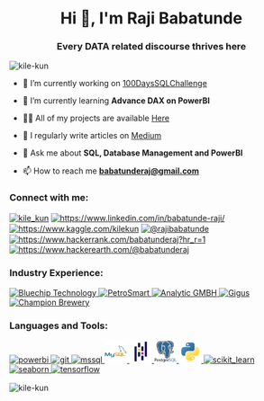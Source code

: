 <h1 align="center">Hi 👋, I'm Raji Babatunde</h1>
<h3 align="center">Every DATA related discourse thrives here</h3>

<p align="left"> <img src="https://komarev.com/ghpvc/?username=kile-kun&label=Profile%20views&color=0e75b6&style=flat" alt="kile-kun" /> </p>

- 🔭 I’m currently working on [100DaysSQLChallenge](https://github.com/Kile-kun/My100DaysSQLChallenge)

- 🌱 I’m currently learning **Advance DAX on PowerBI**

- 👨‍💻 All of my projects are available [Here](https://github.com/Kile-kun?tab=repositories)

- 📝 I regularly write articles on [Medium](https://medium.com/@rajibabatunde)

- 💬 Ask me about **SQL, Database Management and PowerBI**

- 📫 How to reach me **babatunderaj@gmail.com**

<h3 align="left">Connect with me:</h3>
<p align="left">
<a href="https://twitter.com/kile_kun" target="blank"><img align="center" src="https://raw.githubusercontent.com/rahuldkjain/github-profile-readme-generator/master/src/images/icons/Social/twitter.svg" alt="kile_kun" height="30" width="40" /></a>
<a href="https://linkedin.com/in/https://www.linkedin.com/in/babatunde-raji/" target="blank"><img align="center" src="https://raw.githubusercontent.com/rahuldkjain/github-profile-readme-generator/master/src/images/icons/Social/linked-in-alt.svg" alt="https://www.linkedin.com/in/babatunde-raji/" height="30" width="40" /></a>
<a href="https://kaggle.com/https://www.kaggle.com/kilekun" target="blank"><img align="center" src="https://raw.githubusercontent.com/rahuldkjain/github-profile-readme-generator/master/src/images/icons/Social/kaggle.svg" alt="https://www.kaggle.com/kilekun" height="30" width="40" /></a>
<a href="https://medium.com/@rajibabatunde" target="blank"><img align="center" src="https://raw.githubusercontent.com/rahuldkjain/github-profile-readme-generator/master/src/images/icons/Social/medium.svg" alt="@rajibabatunde" height="30" width="40" /></a>
<a href="https://www.hackerrank.com/https://www.hackerrank.com/babatunderaj?hr_r=1" target="blank"><img align="center" src="https://raw.githubusercontent.com/rahuldkjain/github-profile-readme-generator/master/src/images/icons/Social/hackerrank.svg" alt="https://www.hackerrank.com/babatunderaj?hr_r=1" height="30" width="40" /></a>
<a href="https://www.hackerearth.com/https://www.hackerearth.com/@babatunderaj" target="blank"><img align="center" src="https://raw.githubusercontent.com/rahuldkjain/github-profile-readme-generator/master/src/images/icons/Social/hackerearth.svg" alt="https://www.hackerearth.com/@babatunderaj" height="30" width="40" /></a>
</p>

<h3 align="left">Industry Experience:</h3>
<p align="left"> <a href="https://bluechiptech.biz/" target="_blank" rel="noreferrer"> <img src="https://bluechiptech.biz/wp-content/uploads/2022/05/bluechip-light-1.png" alt="Bluechip Technology" width="40" height="40"/> <a href="http://www.petro-smart.com/" target="_blank" rel="noreferrer"> <img src="https://media.licdn.com/dms/image/C4D0BAQGaK6gtjdq-mw/company-logo_100_100/0/1633997586905?e=1703721600&v=beta&t=Tep1qgOMja_5gUkHCvZbDe0v9RXSttoBMuF5iUcEZgk" alt="PetroSmart" width="40" height="40"/> <a href="https://acserv1.analytic-company.com/acweb/" target="_blank" rel="noreferrer"> <img src="https://media.licdn.com/dms/image/C4D0BAQHxclIzXMskYg/company-logo_200_200/0/1649686987906?e=1703721600&v=beta&t=JMWLlbptSscxsJz3iJ2wMKzQzZQj1NCgb2OJxcnuL1Y" alt="Analytic GMBH" width="40" height="40"/> </a> </a> <a href="https://gigus.com" target="_blank" rel="noreferrer"> <img src="https://gigus.com/wp-content/themes/hub/assets/img/logo/logo-1.svg" alt="Gigus" width="40" height="40"/> </a>  <a href="https://championbreweries.com" target="_blank" rel="noreferrer"> <img src="https://championbreweries.com/wp-content/uploads/2023/05/logo.png" alt="Champion Brewery" width="40" height="40"/> </a> </a> </p>

<h3 align="left">Languages and Tools:</h3>
<p align="left"> <a href="https://app.powerbi.com" target="_blank" rel="noreferrer"> <img src="https://upload.wikimedia.org/wikipedia/commons/c/cf/New_Power_BI_Logo.svg" alt="powerbi" width="40" height="40"/> </a> <a href="https://git-scm.com/" target="_blank" rel="noreferrer"> <img src="https://www.vectorlogo.zone/logos/git-scm/git-scm-icon.svg" alt="git" width="40" height="40"/> </a> <a href="https://www.microsoft.com/en-us/sql-server" target="_blank" rel="noreferrer"> <img src="https://www.svgrepo.com/show/303229/microsoft-sql-server-logo.svg" alt="mssql" width="40" height="40"/> </a> <a href="https://www.mysql.com/" target="_blank" rel="noreferrer"> <img src="https://raw.githubusercontent.com/devicons/devicon/master/icons/mysql/mysql-original-wordmark.svg" alt="mysql" width="40" height="40"/> </a> <a href="https://pandas.pydata.org/" target="_blank" rel="noreferrer"> <img src="https://raw.githubusercontent.com/devicons/devicon/2ae2a900d2f041da66e950e4d48052658d850630/icons/pandas/pandas-original.svg" alt="pandas" width="40" height="40"/> </a> <a href="https://www.postgresql.org" target="_blank" rel="noreferrer"> <img src="https://raw.githubusercontent.com/devicons/devicon/master/icons/postgresql/postgresql-original-wordmark.svg" alt="postgresql" width="40" height="40"/> </a> <a href="https://www.python.org" target="_blank" rel="noreferrer"> <img src="https://raw.githubusercontent.com/devicons/devicon/master/icons/python/python-original.svg" alt="python" width="40" height="40"/> </a> <a href="https://scikit-learn.org/" target="_blank" rel="noreferrer"> <img src="https://upload.wikimedia.org/wikipedia/commons/0/05/Scikit_learn_logo_small.svg" alt="scikit_learn" width="40" height="40"/> </a> <a href="https://seaborn.pydata.org/" target="_blank" rel="noreferrer"> <img src="https://seaborn.pydata.org/_images/logo-mark-lightbg.svg" alt="seaborn" width="40" height="40"/> </a> <a href="https://www.tensorflow.org" target="_blank" rel="noreferrer"> <img src="https://www.vectorlogo.zone/logos/tensorflow/tensorflow-icon.svg" alt="tensorflow" width="40" height="40"/> </a> </p>

<p><img align="center" src="https://github-readme-stats.vercel.app/api/top-langs?username=kile-kun&show_icons=true&locale=en&layout=compact" alt="kile-kun" /></p>
